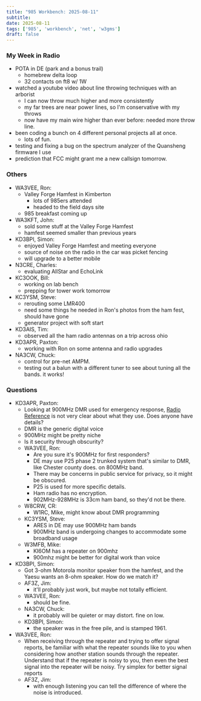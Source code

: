 ```yaml
---
title: "985 Workbench: 2025-08-11"
subtitle:
date: 2025-08-11
tags: ['985', 'workbench', 'net', 'w3gms']
draft: false
---
```


### My Week in Radio
- POTA in DE (park and a bonus trail)
  - homebrew delta loop
  - 32 contacts on ft8 w/ 1W
- watched a youtube video about line throwing techniques
  with an arborist
  - I can now throw much higher and more consistently
  - my far trees are near power lines,
    so I'm conservative with my throws
  - now have my main wire higher than ever before: needed more throw line.
- been coding a bunch on 4 different personal projects all at once.
  - lots of fun.
- testing and fixing a bug on the spectrum analyzer
  of the Quansheng firmware I use
- prediction that FCC might grant me a new callsign tomorrow.

### Others
- WA3VEE, Ron:
  - Valley Forge Hamfest in Kimberton
    - lots of 985ers attended
    - headed to the field days site
  - 985 breakfast coming up
- WA3KFT, John:
  - sold some stuff at the Valley Forge Hamfest
  - hamfest seemed smaller than previous years
- KD3BPI, Simon:
  - enjoyed Valley Forge Hamfest and meeting everyone
  - source of noise on the radio in the car was picket fencing
  - will upgrade to a better mobile
- N3CRE, Charles:
  - evaluating AllStar and EchoLink
- KC3OOK, Bill:
  - working on lab bench
  - prepping for tower work tomorrow
- KC3YSM, Steve:
  - rerouting some LMR400
  - need some things he needed in Ron's photos from the ham fest,
    should have gone
  - generator project with soft start
- KD3AIS, Tim:
  - observed all the ham radio antennas on a trip across ohio
- KD3APR, Paxton:
  - working with Ron on some antenna and radio upgrades
- NA3CW, Chuck:
  - control for pre-net AMPM.
  - testing out a balun with a different tuner
    to see about tuning all the bands. it works!

### Questions
- KD3APR, Paxton:
  - Looking at 900MHz DMR used for emergency response,
    [Radio Reference](https://www.radioreference.com/)
    is not very clear about what they use.
    Does anyone have details?
  - DMR is the generic digital voice
  - 900MHz might be pretty niche
  - Is it security through obscurity?
  - WA3VEE, Ron:
    - Are you sure it's 900MHz for first responders?
    - DE may use P25 phase 2 trunked system that's similar to DMR,
      like Chester county does. on 800MHz band.
    - There may be concerns in public service for privacy,
      so it might be obscured.
    - P25 is used for more specific details.
    - Ham radio has no encryption.
    - 902MHz-928MHz is 33cm ham band, so they'd not be there.
  - W8CRW, CR:
    - W1RC, Mike, might know about DMR programming
  - KC3YSM, Steve:
    - ARES in DE may use 900MHz ham bands
    - 900MHz band is undergoing changes
      to accommodate some broadband usage
  - W3MFB, Mike:
    - KI6OM has a repeater on 900mhz
    - 900mhz might be better for digital work than voice
- KD3BPI, Simon:
  - Got 3-ohm Motorola monitor speaker from the hamfest,
    and the Yaesu wants an 8-ohm speaker.
    How do we match it?
  - AF3Z, Jim:
    - it'll probably just work, but maybe not totally efficient.
  - WA3VEE, Ron:
    - should be fine.
  - NA3CW, Chuck:
    - it probably will be quieter or may distort. fine on low.
  - KD3BPI, Simon:
    - the speaker was in the free pile, and is stamped 1961.
- WA3VEE, Ron:
  - When receiving through the repeater
    and trying to offer signal reports,
    be familiar with what the repeater sounds like to you
    when considering how another station sounds through the repeater.
    Understand that if the repeater is noisy to you,
    then even the best signal into the repeater will be noisy.
    Try simplex for better signal reports
  - AF3Z, Jim:
    - with enough listening
      you can tell the difference
      of where the noise is introduced.

<!--more-->
